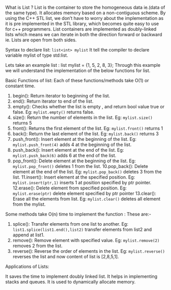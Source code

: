 What is List ?
List is the container to store the homogeneous data ie.(data of the same type). 
It allocates memory based on a non-contiguous scheme.
By using the C++ STL list, we don’t have to worry about the implementation as it is pre implemented in the STL library, 
which becomes quite easy to use for c++ programmers. List containers are implemented as doubly-linked lists which means 
we can iterate in both the direction forward or backward ie. Lists are open from both sides.

Syntax to declare list:
```list<int> mylist```
It tell the compiler to declare variable mylist of type std:list.

Lets take an example list :
list<int> mylist = {1, 5, 2, 8, 3}; 
Through this example we will understand the implementation of the below functions for list.

Basic Functions of list:
Each of these functions/methods take O(1) or constant time.

1. begin(): Return iterator to beginning of the list.
2. end(): Return iterator to end of the list.
3. empty(): Checks whether the list is empty , and return bool value true or false.
   Eg: ```mylist.empty()``` returns false.
4. size(): Return the number of elements in the list.
   Eg: ```mylist.size()``` returns 5
5. front(): Returns the first element of the list.
   Eg: ```mylist.front()``` returns 1
6. back(): Return the last element of the list. 
   Eg: ```mylist.back()``` returns 3
7. push_front(): Insert element at the beginning of the list. 
   Eg: ```mylist.push_front(4)``` adds 4 at the beginning of the list.
8. push_back(): Insert element at the end of the list. 
   Eg: ```mylist.push_back(6)``` adds 6 at the end of the list.
9. pop_front(): Delete element at the beginning of the list. 
   Eg: ```mylist.pop_front()``` deletes 1 from the list.
10.pop_back(): Delete element at the end of the list.
   Eg: ```mylist.pop_back()``` deletes 3 from the list.
11.insert(): Insert element at the specified position. 
   Eg: ```mylist.insert(ptr,1)``` inserts 1 at position specified by ptr pointer.
12.erase(): Delete element from specified position.
   Eg: ```mylist.erase(ptr)``` delete element specified by ptr pointer
13.clear(): Erase all the elements from list.
   Eg: ```mylist.clear()``` deletes all element from the mylist.

Some methods take O(n) time to implement the function :
These are:-
1. splice(): Transfer elements from one list to another. 
   Eg: ```list1.splice(list1.end(),list2)``` transfer elements from list2 and append at list1.
2. remove(): Remove element with specified value. 
   Eg: ```mylist.remove(2)``` removes 2 from the list. 
3. reverse(): Reverse the order of elements in the list. 
   Eg: ```mylist.reverse()``` reverses the list and now content of list is [2,8,5,1].

Applications of Lists:

It saves the time to implement doubly linked list.
It helps in implementing stacks and queues.
It is used to dynamically allocate memory.